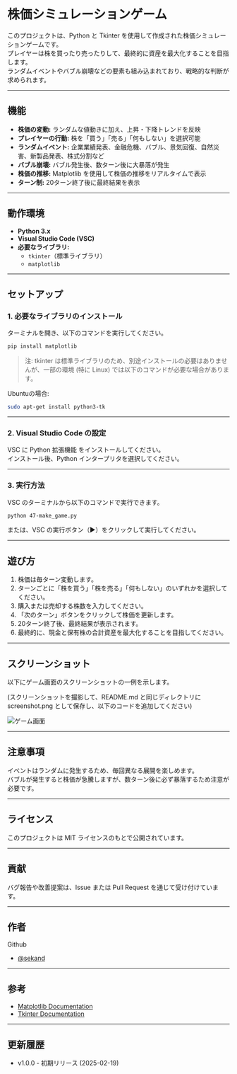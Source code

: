 
# 株価シミュレーションゲーム

このプロジェクトは、Python と Tkinter を使用して作成された株価シミュレーションゲームです。  
プレイヤーは株を買ったり売ったりして、最終的に資産を最大化することを目指します。  
ランダムイベントやバブル崩壊などの要素も組み込まれており、戦略的な判断が求められます。

---

## 機能

- **株価の変動:** ランダムな値動きに加え、上昇・下降トレンドを反映
- **プレイヤーの行動:** 株を「買う」「売る」「何もしない」を選択可能
- **ランダムイベント:** 企業業績発表、金融危機、バブル、景気回復、自然災害、新製品発表、株式分割など
- **バブル崩壊:** バブル発生後、数ターン後に大暴落が発生
- **株価の推移:** Matplotlib を使用して株価の推移をリアルタイムで表示
- **ターン制:** 20ターン終了後に最終結果を表示

---

## 動作環境

- **Python 3.x**
- **Visual Studio Code (VSC)**
- **必要なライブラリ:**
  - `tkinter`（標準ライブラリ）
  - `matplotlib`

---

## セットアップ

### 1. 必要なライブラリのインストール

ターミナルを開き、以下のコマンドを実行してください。

```sh
pip install matplotlib
```

> 注: tkinter は標準ライブラリのため、別途インストールの必要はありませんが、一部の環境 (特に Linux) では以下のコマンドが必要な場合があります。

Ubuntuの場合:

```sh
sudo apt-get install python3-tk
```

---

### 2. Visual Studio Code の設定

VSC に Python 拡張機能 をインストールしてください。  
インストール後、Python インタープリタを選択してください。

---

### 3. 実行方法

VSC のターミナルから以下のコマンドで実行できます。

```sh
python 47-make_game.py
```

または、VSC の実行ボタン（▶️）をクリックして実行してください。

---

## 遊び方

1. 株価は毎ターン変動します。
2. ターンごとに「株を買う」「株を売る」「何もしない」のいずれかを選択してください。
3. 購入または売却する株数を入力してください。
4. 「次のターン」ボタンをクリックして株価を更新します。
5. 20ターン終了後、最終結果が表示されます。
6. 最終的に、現金と保有株の合計資産を最大化することを目指してください。

---

## スクリーンショット

以下にゲーム画面のスクリーンショットの一例を示します。

(スクリーンショットを撮影して、README.md と同じディレクトリに screenshot.png として保存し、以下のコードを追加してください)

![ゲーム画面](./screenshot.png)

---

## 注意事項

イベントはランダムに発生するため、毎回異なる展開を楽しめます。  
バブルが発生すると株価が急騰しますが、数ターン後に必ず暴落するため注意が必要です。

---

## ライセンス

このプロジェクトは MIT ライセンスのもとで公開されています。

---

## 貢献

バグ報告や改善提案は、Issue または Pull Request を通じて受け付けています。

---

## 作者

Github
- [@sekand](https://github.com/sekand)

---

## 参考

- [Matplotlib Documentation](https://matplotlib.org/stable/contents.html)
- [Tkinter Documentation](https://docs.python.org/3/library/tkinter.html)

---

## 更新履歴

- v1.0.0 - 初期リリース (2025-02-19)
```

